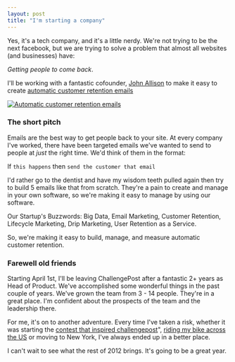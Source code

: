 ```yaml
---
layout: post
title: "I'm starting a company"
---
```

Yes, it's a tech company, and it's a little nerdy. We're not trying to
be the next facebook, but we are trying to solve a problem that almost
all websites (and businesses) have:

*Getting people to come back*.

I'll be working with a fantastic cofounder, [John
Allison](http://jallison.com) to make it easy to create [automatic customer retention
emails](http://customer.io)

[![Automatic customer retention
emails](/images/Customerio-stick.png)](http://customer.io)

### The short pitch

Emails are the best way to get people back to your site. At every
company I've worked, there have been targeted emails we've wanted to send to
people at _just_ the right time. We'd think of them
in the format:

If `this happens` then `send the customer that email`

I'd rather go to the dentist and have my wisdom teeth pulled again then
try to build 5 emails like that from scratch. They're a pain to create and manage in
your own software, so we're making it easy to manage by using our
software.

Our Startup's Buzzwords: Big Data, Email Marketing, Customer Retention, Lifecycle
Marketing, Drip Marketing, User Retention as a Service.

So, we're making it easy to build, manage, and measure automatic customer
retention.

### Farewell old friends

Starting April 1st, I'll be leaving ChallengePost after a fantastic 2+
years as Head of Product. We've accomplished some wonderful things in
the past couple of years. We've grown the team from 3 - 14 people.
They're in a great place. I'm confident about the prospects of the team and
the leadership there.

For me, it's on to another adventure. Every time I've taken a risk, whether it was starting the [contest that inspired challengepost](http://winxponmac.com)", [riding my bike across the US](http://bikeacrossthe.us) or moving to New York, I've always ended up in a better place.

I can't wait to see what the rest of 2012 brings. It's going to be a
great year.
